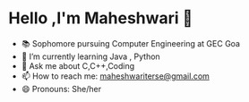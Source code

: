 # Hello ,I'm Maheshwari 👋

- 📚 Sophomore pursuing Computer Engineering at GEC Goa
- 🌱 I’m currently learning Java , Python
- 💬 Ask me about C,C++,Coding
- 📫 How to reach me: maheshwariterse@gmail.com
- 😄 Pronouns: She/her 

